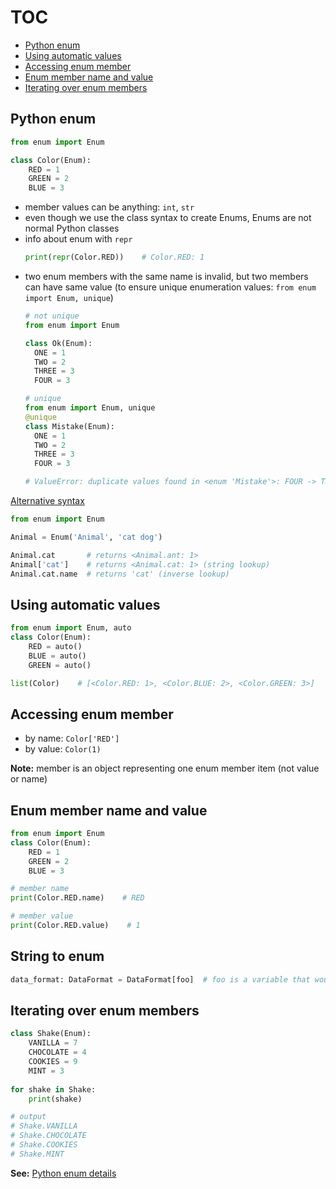 # TOC
* [Python enum](#Python-enum)
* [Using automatic values](#Using-automatic-values)
* [Accessing enum member](#Accessing-enum-member)
* [Enum member name and value](#Enum-member-name-and-value)
* [Iterating over enum members](#Iterating-over-enum-members)

## Python enum
```python
from enum import Enum

class Color(Enum):
    RED = 1
    GREEN = 2
    BLUE = 3
```
* member values can be anything: `int`, `str`
* even though we use the class syntax to create Enums, Enums are not normal Python classes
* info about enum with `repr `
	```python
	print(repr(Color.RED))    # Color.RED: 1
	```
* two enum members with the same name is invalid, but two members can have same value (to ensure unique enumeration values: `from enum import Enum, unique`)
	```python
	# not unique
	from enum import Enum

	class Ok(Enum):
	  ONE = 1
	  TWO = 2
	  THREE = 3
	  FOUR = 3

	# unique
	from enum import Enum, unique
	@unique
	class Mistake(Enum):
	  ONE = 1
	  TWO = 2
	  THREE = 3
	  FOUR = 3

	# ValueError: duplicate values found in <enum 'Mistake'>: FOUR -> THREE
	```

[Alternative syntax](https://stackoverflow.com/a/1695250/4802664)
```python
from enum import Enum 

Animal = Enum('Animal', 'cat dog')

Animal.cat       # returns <Animal.ant: 1>
Animal['cat']    # returns <Animal.cat: 1> (string lookup)
Animal.cat.name  # returns 'cat' (inverse lookup)
```

## Using automatic values
```python
from enum import Enum, auto
class Color(Enum):
    RED = auto()
    BLUE = auto()
    GREEN = auto()

list(Color)    # [<Color.RED: 1>, <Color.BLUE: 2>, <Color.GREEN: 3>]
```

## Accessing enum member
* by name: `Color['RED']`
* by value: `Color(1)`

**Note:** member is an object representing one enum member item (not value or name)

## Enum member name and value
```python
from enum import Enum
class Color(Enum):
    RED = 1
    GREEN = 2
    BLUE = 3

# member name
print(Color.RED.name)    # RED

# member value
print(Color.RED.value)    # 1
```

## String to enum
```python
data_format: DataFormat = DataFormat[foo]  # foo is a variable that would get string value that matches DataFormat enum member
```

## Iterating over enum members
```python
class Shake(Enum):
    VANILLA = 7
    CHOCOLATE = 4
    COOKIES = 9
    MINT = 3
	
for shake in Shake:
    print(shake)

# output
# Shake.VANILLA
# Shake.CHOCOLATE
# Shake.COOKIES
# Shake.MINT
```

**See:** [Python enum details](https://docs.python.org/3/library/enum.html)
